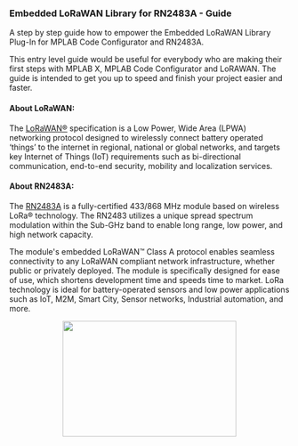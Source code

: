 ### Embedded LoRaWAN Library for RN2483A - Guide

A step by step guide how to empower the Embedded LoRaWAN Library Plug-In for MPLAB Code Configurator and RN2483A. 

This entry level guide would be useful for everybody who are making their first steps with MPLAB X, MPLAB Code Configurator and LoRAWAN. The guide is intended to get you up to speed and finish your project easier and faster.

#### About LoRaWAN:

The [LoRaWAN®](https://lora-alliance.org/about-lorawan) specification is a Low Power, Wide Area (LPWA) networking protocol designed to wirelessly connect battery operated ‘things’ to the internet in regional, national or global networks, and targets key Internet of Things (IoT) requirements such as bi-directional communication, end-to-end security, mobility and localization services.

#### About RN2483A:

The [RN2483A](https://www.microchip.com/wwwproducts/en/RN2483) is a fully-certified 433/868 MHz module based on wireless LoRa® technology. The RN2483 utilizes a unique spread spectrum modulation within the Sub-GHz band to enable long range, low power, and high network capacity. 

The module's embedded LoRaWAN™ Class A protocol enables seamless connectivity to any LoRaWAN compliant network infrastructure, whether public or privately deployed. The module is specifically designed for ease of use, which shortens development time and speeds time to market. LoRa technology is ideal for battery-operated sensors and low power applications such as IoT, M2M, Smart City, Sensor networks, Industrial automation, and more. 

<p align="center">
  <img width="312" height="208" src="https://github.com/kamval/RN2483/blob/master/Documents/a5d27_som1_ek_board.png">
</p>
